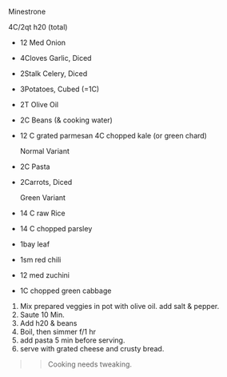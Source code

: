 Minestrone

  4C/2qt h20 (total)
- 12 Med Onion
- 4Cloves Garlic, Diced  
- 2Stalk Celery, Diced
- 3Potatoes, Cubed (=1C)
- 2T Olive Oil
- 2C Beans (& cooking water)
- 12 C grated parmesan
  4C chopped kale (or green chard)

  Normal Variant
- 2C Pasta
- 2Carrots, Diced

  Green Variant
- 14 C raw Rice
- 14 C chopped parsley
- 1bay leaf
- 1sm red chili
- 12 med zuchini
- 1C chopped green cabbage
  

1) Mix prepared veggies in pot with olive oil.  add salt & pepper.  
2) Saute 10 Min.
3) Add h20 & beans
4) Boil, then simmer f/1 hr
5) add pasta 5 min before serving.
6) serve with grated cheese and crusty bread.

>> Cooking needs tweaking.
